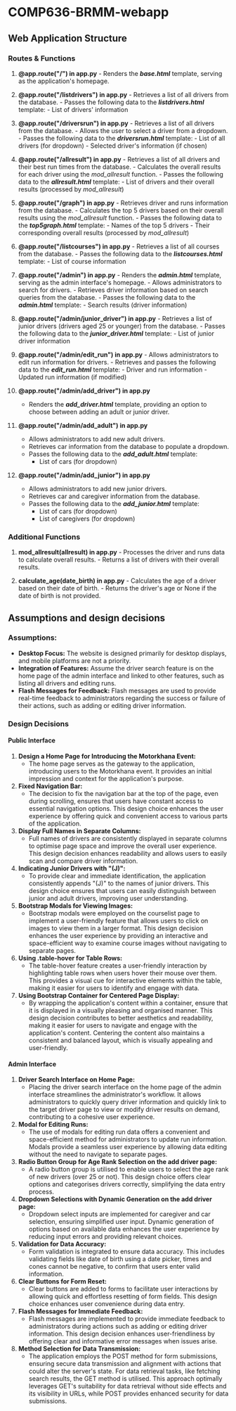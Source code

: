 # COMP636-BRMM-webapp
## Web Application Structure
### Routes & Functions

1. **@app.route("/") in app.py**
       - Renders the ***base.html*** template, serving as the application's homepage.

2. **@app.route("/listdrivers") in app.py**
       - Retrieves a list of all drivers from the database.
       - Passes the following data to the ***listdrivers.html*** template:
         - List of drivers' information

3. **@app.route("/driversrun") in app.py**
       - Retrieves a list of all drivers from the database.
       - Allows the user to select a driver from a dropdown.
       - Passes the following data to the ***driversrun.html*** template:
         - List of all drivers (for dropdown)
         - Selected driver's information (if chosen)

4. **@app.route("/allresult") in app.py**
       - Retrieves a list of all drivers and their best run times from the database.
       - Calculates the overall results for each driver using the *mod_allresult* function.
       - Passes the following data to the ***allresult.html*** template:
         - List of drivers and their overall results (processed by *mod_allresult*)

5. **@app.route("/graph") in app.py**
       - Retrieves driver and runs information from the database.
       - Calculates the top 5 drivers based on their overall results using the *mod_allresult* function.
       - Passes the following data to the ***top5graph.html*** template:
         - Names of the top 5 drivers
         - Their corresponding overall results (processed by *mod_allresult*)

6. **@app.route("/listcourses") in app.py**
       - Retrieves a list of all courses from the database.
       - Passes the following data to the ***listcourses.html*** template:
         - List of course information

7. **@app.route("/admin") in app.py**
       - Renders the ***admin.html*** template, serving as the admin interface's homepage.
       - Allows administrators to search for drivers.
       - Retrieves driver information based on search queries from the database.
       - Passes the following data to the ***admin.html*** template:
         - Search results (driver information)

8. **@app.route("/admin/junior_driver") in app.py**
       - Retrieves a list of junior drivers (drivers aged 25 or younger) from the database.
       - Passes the following data to the ***junior_driver.html*** template:
         - List of junior driver information

9. **@app.route("/admin/edit_run") in app.py**
       - Allows administrators to edit run information for drivers.
       - Retrieves and passes the following data to the ***edit_run.html*** template:
         - Driver and run information
         - Updated run information (if modified)

10. **@app.route("/admin/add_driver") in app.py**
       - Renders the ***add_driver.html*** template, providing an option to choose between adding an adult or junior driver.

11. **@app.route("/admin/add_adult") in app.py**
       - Allows administrators to add new adult drivers.
       - Retrieves car information from the database to populate a dropdown.
       - Passes the following data to the ***add_adult.html*** template:
         - List of cars (for dropdown)

12. **@app.route("/admin/add_junior") in app.py**
       - Allows administrators to add new junior drivers.
       - Retrieves car and caregiver information from the database.
       - Passes the following data to the ***add_junior.html*** template:
         - List of cars (for dropdown)
         - List of caregivers (for dropdown)

### Additional Functions
1. **mod_allresult(allresult) in app.py**
       - Processes the driver and runs data to calculate overall results.
       - Returns a list of drivers with their overall results.

2. **calculate_age(date_birth) in app.py**
       - Calculates the age of a driver based on their date of birth.
       - Returns the driver's age or None if the date of birth is not provided.


## Assumptions and design decisions
### Assumptions:
- **Desktop Focus:** The website is designed primarily for desktop displays, and mobile platforms are not a priority.
- **Integration of Features:** Assume the driver search feature is on the home page of the admin interface and linked to other features, such as listing all drivers and editing runs.
- **Flash Messages for Feedback:** Flash messages are used to provide real-time feedback to administrators regarding the success or failure of their actions, such as adding or editing driver information.

### Design Decisions
#### Public Interface
1. **Design a Home Page for Introducing the Motorkhana Event:**
     - The home page serves as the gateway to the application, introducing users to the Motorkhana event. It provides an initial impression and context for the application's purpose.
2. **Fixed Navigation Bar:**
     - The decision to fix the navigation bar at the top of the page, even during scrolling, ensures that users have constant access to essential navigation options. This design choice enhances the user experience by offering quick and convenient access to various parts of the application.
3. **Display Full Names in Separate Columns:**
     - Full names of drivers are consistently displayed in separate columns to optimise page space and improve the overall user experience. This design decision enhances readability and allows users to easily scan and compare driver information.
4. **Indicating Junior Drivers with "(J)":**
     - To provide clear and immediate identification, the application consistently appends "(J)" to the names of junior drivers. This design choice ensures that users can easily distinguish between junior and adult drivers, improving user understanding.
5. **Bootstrap Modals for Viewing Images:**
     - Bootstrap modals were employed on the courselist page to implement a user-friendly feature that allows users to click on images to view them in a larger format. This design decision enhances the user experience by providing an interactive and space-efficient way to examine course images without navigating to separate pages.
6. **Using .table-hover for Table Rows:**
     - The table-hover feature creates a user-friendly interaction by highlighting table rows when users hover their mouse over them. This provides a visual cue for interactive elements within the table, making it easier for users to identify and engage with data.
7. **Using Bootstrap Container for Centered Page Display:**
     - By wrapping the application's content within a container, ensure that it is displayed in a visually pleasing and organised manner. This design decision contributes to better aesthetics and readability, making it easier for users to navigate and engage with the application's content. Centering the content also maintains a consistent and balanced layout, which is visually appealing and user-friendly.

#### Admin Interface
1. **Driver Search Interface on Home Page:**
     - Placing the driver search interface on the home page of the admin interface streamlines the administrator's workflow. It allows administrators to quickly query driver information and quickly link to the target driver page to view or modify driver results on demand, contributing to a cohesive user experience.
2. **Modal for Editing Runs:**
     - The use of modals for editing run data offers a convenient and space-efficient method for administrators to update run information. Modals provide a seamless user experience by allowing data editing without the need to navigate to separate pages.
3. **Radio Button Group for Age Rank Selection on the add driver page:**
     - A radio button group is utilised to enable users to select the age rank of new drivers (over 25 or not). This design choice offers clear options and categorises drivers correctly, simplifying the data entry process.
4. **Dropdown Selections with Dynamic Generation on the add driver page:**
     - Dropdown select inputs are implemented for caregiver and car selection, ensuring simplified user input. Dynamic generation of options based on available data enhances the user experience by reducing input errors and providing relevant choices.
5. **Validation for Data Accuracy:**
     - Form validation is integrated to ensure data accuracy. This includes validating fields like date of birth using a date picker, times and cones cannot be negative, to confirm that users enter valid information.
6. **Clear Buttons for Form Reset:**
     - Clear buttons are added to forms to facilitate user interactions by allowing quick and effortless resetting of form fields. This design choice enhances user convenience during data entry.
7. **Flash Messages for Immediate Feedback:**
     - Flash messages are implemented to provide immediate feedback to administrators during actions such as adding or editing driver information. This design decision enhances user-friendliness by offering clear and informative error messages when issues arise.
8. **Method Selection for Data Transmission:**
     - The application employs the POST method for form submissions, ensuring secure data transmission and alignment with actions that could alter the server's state. For data retrieval tasks, like fetching search results, the GET method is utilised. This approach optimally leverages GET's suitability for data retrieval without side effects and its visibility in URLs, while POST provides enhanced security for data submissions.
